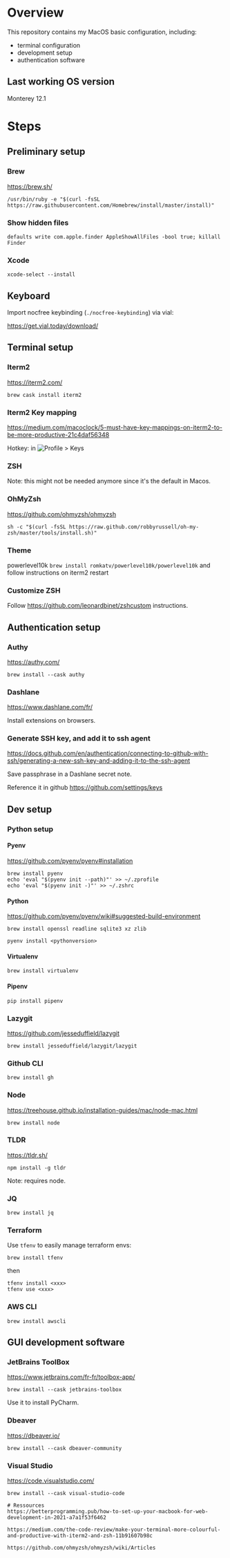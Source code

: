 # Overview
This repository contains my MacOS basic configuration, including:
- terminal configuration
- development setup
- authentication software


## Last working OS version
Monterey 12.1

# Steps

## Preliminary setup

### Brew
https://brew.sh/

```
/usr/bin/ruby -e "$(curl -fsSL https://raw.githubusercontent.com/Homebrew/install/master/install)"
```

### Show hidden files

```
defaults write com.apple.finder AppleShowAllFiles -bool true; killall Finder

```

### Xcode
```
xcode-select --install
```

## Keyboard

Import nocfree keybinding (`./nocfree-keybinding`) via vial:

https://get.vial.today/download/


## Terminal setup

### Iterm2
https://iterm2.com/
```
brew cask install iterm2
```

### Iterm2 Key mapping

https://medium.com/macoclock/5-must-have-key-mappings-on-iterm2-to-be-more-productive-21c4daf56348


Hotkey: in
![Profile > Keys](hotkeys.png)


### ZSH

Note: this might not be needed anymore since it's the default in Macos.


### OhMyZsh
https://github.com/ohmyzsh/ohmyzsh
```
sh -c "$(curl -fsSL https://raw.github.com/robbyrussell/oh-my-zsh/master/tools/install.sh)"
```

### Theme
powerlevel10k
`brew install romkatv/powerlevel10k/powerlevel10k`
and follow instructions on iterm2 restart


### Customize ZSH
Follow https://github.com/leonardbinet/zshcustom instructions.

## Authentication setup

### Authy
https://authy.com/
```
brew install --cask authy
```

### Dashlane
https://www.dashlane.com/fr/

Install extensions on browsers.

### Generate SSH key, and add it to ssh agent
https://docs.github.com/en/authentication/connecting-to-github-with-ssh/generating-a-new-ssh-key-and-adding-it-to-the-ssh-agent

Save passphrase in a Dashlane secret note.

Reference it in github https://github.com/settings/keys

## Dev setup

### Python setup
#### Pyenv
https://github.com/pyenv/pyenv#installation

```
brew install pyenv
echo 'eval "$(pyenv init --path)"' >> ~/.zprofile
echo 'eval "$(pyenv init -)"' >> ~/.zshrc
```
#### Python
https://github.com/pyenv/pyenv/wiki#suggested-build-environment
```
brew install openssl readline sqlite3 xz zlib

pyenv install <pythonversion>
```

#### Virtualenv
```
brew install virtualenv
```
#### Pipenv
```
pip install pipenv
```


### Lazygit
https://github.com/jesseduffield/lazygit
```
brew install jesseduffield/lazygit/lazygit
```

### Github CLI
```
brew install gh
```

### Node
https://treehouse.github.io/installation-guides/mac/node-mac.html
```
brew install node
```

### TLDR
https://tldr.sh/
```
npm install -g tldr
```
Note: requires node.

### JQ
```
brew install jq
```

### Terraform
Use `tfenv` to easily manage terraform envs:
```
brew install tfenv
```

then
```
tfenv install <xxx>
tfenv use <xxx>
```

### AWS CLI
```
brew install awscli
```

## GUI development software

### JetBrains ToolBox
https://www.jetbrains.com/fr-fr/toolbox-app/
```
brew install --cask jetbrains-toolbox
```
Use it to install PyCharm.


### Dbeaver

https://dbeaver.io/

```
brew install --cask dbeaver-community
```


### Visual Studio
https://code.visualstudio.com/
```
brew install --cask visual-studio-code
```

```
# Ressources
https://betterprogramming.pub/how-to-set-up-your-macbook-for-web-development-in-2021-a7a1f53f6462

https://medium.com/the-code-review/make-your-terminal-more-colourful-and-productive-with-iterm2-and-zsh-11b91607b98c

https://github.com/ohmyzsh/ohmyzsh/wiki/Articles

